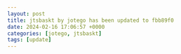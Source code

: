 ```yaml
---
layout: post
title: jtsbaskt by jotego has been updated to fbb89f0
date: 2024-02-16 17:06:57 +0000
categories: [jotego, jtsbaskt]
tags: [update]
---
```


